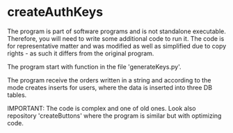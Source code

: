 # createAuthKeys
The program is part of software programs and is not standalone executable. Therefore, you will need to write some additional code to run it. 
The code is for representative matter and was modified as well as simplified due to copy rights - as such it differs from the original program.

The program start with function <generateKey> in the file 'generateKeys.py'.

The program receive the orders written in a string and according to the mode creates inserts for users, where the data is inserted into three DB tables.

IMPORTANT: The code is complex and one of old ones. Look also repository 'createButtons' where the program is similar but with optimizing code.

